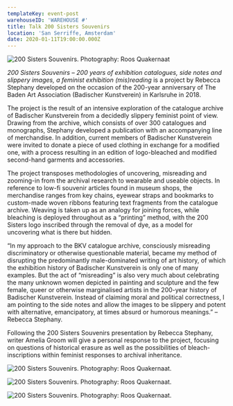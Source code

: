 ```yaml
---
templateKey: event-post
warehouseID: 'WAREHOUSE #'
title: Talk 200 Sisters Souvenirs
location: 'San Serriffe, Amsterdam'
date: 2020-01-11T19:00:00.000Z
---
```

![200 Sisters Souvenirs. Photography: Roos Quakernaat](/img/dscf0142.jpg "200 Sisters Souvenirs. Photography: Roos Quakernaat")

*200 Sisters Souvenirs – 200 years of exhibition catalogues, side notes and slippery images, a feminist exhibition (mis)reading* is a project by Rebecca Stephany developed on the occasion of the 200-year anniversary of The Baden Art Association (Badischer Kunstverein) in Karlsruhe in 2018.

The project is the result of an intensive exploration of the catalogue archive of Badischer Kunstverein from a decidedly slippery feminist point of view. Drawing from the archive, which consists of over 300 catalogues and monographs, Stephany developed a publication with an accompanying line of merchandise. In addition, current members of Badischer Kunstverein were invited to donate a piece of used clothing in exchange for a modified one, with a process resulting in an edition of logo-bleached and modified second-hand garments and accessories.

The project transposes methodologies of uncovering, misreading and zooming-in from the archival research to wearable and useable objects. In reference to low-fi souvenir articles found in museum shops, the merchandise ranges from key chains, eyewear straps and bookmarks to custom-made woven ribbons featuring text fragments from the catalogue archive. Weaving is taken up as an analogy for joining forces, while bleaching is deployed throughout as a “printing” method, with the 200 Sisters logo inscribed through the removal of dye, as a model for uncovering what is there but hidden.

“In my approach to the BKV catalogue archive, consciously misreading discriminatory or otherwise questionable material, became my method of disrupting the predominantly male-dominated writing of art history, of which the exhibition history of Badischer Kunstverein is only one of many examples. But the act of “misreading” is also very much about celebrating the many unknown women depicted in painting and sculpture and the few female, queer or otherwise marginalised artists in the 200-year history of Badischer Kunstverein. Instead of claiming moral and political correctness, I am pointing to the side notes and allow the images to be slippery and potent with alternative, emancipatory, at times absurd or humorous meanings.” – Rebecca Stephany.

Following the 200 Sisters Souvenirs presentation by Rebecca Stephany, writer Amelia Groom will give a personal response to the project, focusing on questions of historical erasure as well as the possibilities of bleach-inscriptions within feminist responses to archival inheritance.



![200 Sisters Souvenirs. Photography: Roos Quakernaat.](/img/dscf0209.jpg "200 Sisters Souvenirs. Photography: Roos Quakernaat.")

![200 Sisters Souvenirs. Photography: Roos Quakernaat.](/img/dscf0153.jpg "200 Sisters Souvenirs. Photography: Roos Quakernaat. ")

![200 Sisters Souvenirs. Photography: Roos Quakernaat.](/img/dscf0227.jpg "200 Sisters Souvenirs. Photography: Roos Quakernaat.")